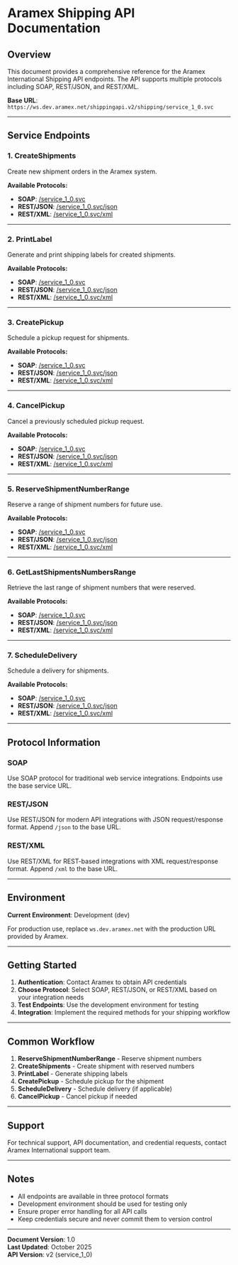 # Aramex Shipping API Documentation

## Overview
This document provides a comprehensive reference for the Aramex International Shipping API endpoints. The API supports multiple protocols including SOAP, REST/JSON, and REST/XML.

**Base URL**: `https://ws.dev.aramex.net/shippingapi.v2/shipping/service_1_0.svc`

---

## Service Endpoints

### 1. CreateShipments
Create new shipment orders in the Aramex system.

**Available Protocols:**
- **SOAP**: [/service_1_0.svc](https://ws.dev.aramex.net/shippingapi.v2/shipping/service_1_0.svc)
- **REST/JSON**: [/service_1_0.svc/json](https://ws.dev.aramex.net/shippingapi.v2/shipping/service_1_0.svc/json)
- **REST/XML**: [/service_1_0.svc/xml](https://ws.dev.aramex.net/shippingapi.v2/shipping/service_1_0.svc/xml)

---

### 2. PrintLabel
Generate and print shipping labels for created shipments.

**Available Protocols:**
- **SOAP**: [/service_1_0.svc](https://ws.dev.aramex.net/shippingapi.v2/shipping/service_1_0.svc)
- **REST/JSON**: [/service_1_0.svc/json](https://ws.dev.aramex.net/shippingapi.v2/shipping/service_1_0.svc/json)
- **REST/XML**: [/service_1_0.svc/xml](https://ws.dev.aramex.net/shippingapi.v2/shipping/service_1_0.svc/xml)

---

### 3. CreatePickup
Schedule a pickup request for shipments.

**Available Protocols:**
- **SOAP**: [/service_1_0.svc](https://ws.dev.aramex.net/shippingapi.v2/shipping/service_1_0.svc)
- **REST/JSON**: [/service_1_0.svc/json](https://ws.dev.aramex.net/shippingapi.v2/shipping/service_1_0.svc/json)
- **REST/XML**: [/service_1_0.svc/xml](https://ws.dev.aramex.net/shippingapi.v2/shipping/service_1_0.svc/xml)

---

### 4. CancelPickup
Cancel a previously scheduled pickup request.

**Available Protocols:**
- **SOAP**: [/service_1_0.svc](https://ws.dev.aramex.net/shippingapi.v2/shipping/service_1_0.svc)
- **REST/JSON**: [/service_1_0.svc/json](https://ws.dev.aramex.net/shippingapi.v2/shipping/service_1_0.svc/json)
- **REST/XML**: [/service_1_0.svc/xml](https://ws.dev.aramex.net/shippingapi.v2/shipping/service_1_0.svc/xml)

---

### 5. ReserveShipmentNumberRange
Reserve a range of shipment numbers for future use.

**Available Protocols:**
- **SOAP**: [/service_1_0.svc](https://ws.dev.aramex.net/shippingapi.v2/shipping/service_1_0.svc)
- **REST/JSON**: [/service_1_0.svc/json](https://ws.dev.aramex.net/shippingapi.v2/shipping/service_1_0.svc/json)
- **REST/XML**: [/service_1_0.svc/xml](https://ws.dev.aramex.net/shippingapi.v2/shipping/service_1_0.svc/xml)

---

### 6. GetLastShipmentsNumbersRange
Retrieve the last range of shipment numbers that were reserved.

**Available Protocols:**
- **SOAP**: [/service_1_0.svc](https://ws.dev.aramex.net/shippingapi.v2/shipping/service_1_0.svc)
- **REST/JSON**: [/service_1_0.svc/json](https://ws.dev.aramex.net/shippingapi.v2/shipping/service_1_0.svc/json)
- **REST/XML**: [/service_1_0.svc/xml](https://ws.dev.aramex.net/shippingapi.v2/shipping/service_1_0.svc/xml)

---

### 7. ScheduleDelivery
Schedule a delivery for shipments.

**Available Protocols:**
- **SOAP**: [/service_1_0.svc](https://ws.dev.aramex.net/shippingapi.v2/shipping/service_1_0.svc)
- **REST/JSON**: [/service_1_0.svc/json](https://ws.dev.aramex.net/shippingapi.v2/shipping/service_1_0.svc/json)
- **REST/XML**: [/service_1_0.svc/xml](https://ws.dev.aramex.net/shippingapi.v2/shipping/service_1_0.svc/xml)

---

## Protocol Information

### SOAP
Use SOAP protocol for traditional web service integrations. Endpoints use the base service URL.

### REST/JSON
Use REST/JSON for modern API integrations with JSON request/response format. Append `/json` to the base URL.

### REST/XML
Use REST/XML for REST-based integrations with XML request/response format. Append `/xml` to the base URL.

---

## Environment
**Current Environment**: Development (dev)

For production use, replace `ws.dev.aramex.net` with the production URL provided by Aramex.

---

## Getting Started

1. **Authentication**: Contact Aramex to obtain API credentials
2. **Choose Protocol**: Select SOAP, REST/JSON, or REST/XML based on your integration needs
3. **Test Endpoints**: Use the development environment for testing
4. **Integration**: Implement the required methods for your shipping workflow

---

## Common Workflow

1. **ReserveShipmentNumberRange** - Reserve shipment numbers
2. **CreateShipments** - Create shipment with reserved numbers
3. **PrintLabel** - Generate shipping labels
4. **CreatePickup** - Schedule pickup for the shipment
5. **ScheduleDelivery** - Schedule delivery (if applicable)
6. **CancelPickup** - Cancel pickup if needed

---

## Support

For technical support, API documentation, and credential requests, contact Aramex International support team.

---

## Notes

- All endpoints are available in three protocol formats
- Development environment should be used for testing only
- Ensure proper error handling for all API calls
- Keep credentials secure and never commit them to version control

---

**Document Version**: 1.0  
**Last Updated**: October 2025  
**API Version**: v2 (service_1_0)
